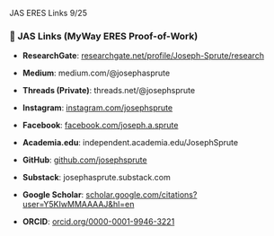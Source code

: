 JAS ERES Links 9/25

### **📌 JAS Links (MyWay ERES Proof-of-Work)**

* **ResearchGate**: [researchgate.net/profile/Joseph-Sprute/research](https://www.researchgate.net/profile/Joseph-Sprute/research)

* **Medium**: medium.com/@josephasprute

* **Threads (Private)**: threads.net/@josephsprute

* **Instagram**: [instagram.com/josephsprute](https://www.instagram.com/josephsprute)

* **Facebook**: [facebook.com/joseph.a.sprute](https://www.facebook.com/joseph.a.sprute)

* **Academia.edu**: independent.academia.edu/JosephSprute

* **GitHub**: [github.com/josephsprute](https://github.com/josephsprute)

* **Substack**: josephasprute.substack.com

* **Google Scholar**: [scholar.google.com/citations?user=Y5KIwMMAAAAJ\&hl=en](https://scholar.google.com/citations?user=Y5KIwMMAAAAJ&hl=en)

* **ORCID**: [orcid.org/0000-0001-9946-3221](https://orcid.org/0000-0001-9946-3221)

